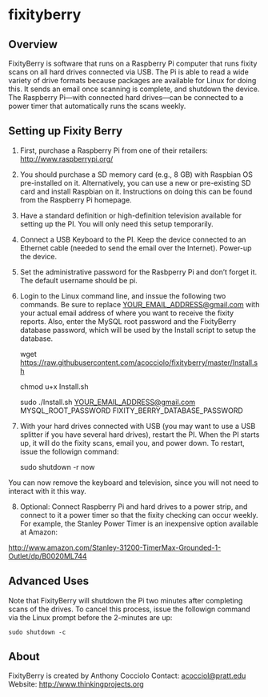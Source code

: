 fixityberry
===========


Overview
--------

FixityBerry is software that runs on a Raspberry Pi computer that runs fixity scans on all hard drives connected via USB.  The Pi is able to read a wide variety of drive formats because packages are available for Linux for doing this.  It sends an email once scanning is complete, and shutdown the device.  The Raspberry Pi—with connected hard drives—can be connected to a power timer that automatically runs the scans weekly.

Setting up Fixity Berry
-----------------------

1) First, purchase a Raspberry Pi from one of their retailers: http://www.raspberrypi.org/  

2) You should purchase a SD memory card (e.g., 8 GB) with Raspbian OS pre-installed on it.  Alternatively, you can use a new or pre-existing SD card and install Raspbian on it.  Instructions on doing this can be found from the Raspberry Pi homepage. 

3) Have a standard definition or high-definition television available for setting up the PI.  You will only need this setup temporarily.  

4) Connect a USB Keyboard to the PI.  Keep the device connected to an Ethernet cable (needed to send the email over the Internet).  Power-up the device.

5) Set the administrative password for the Rasbperry Pi and don’t forget it.  The default username should be pi.

6) Login to the Linux command line, and inssue the following two commands.  Be sure to replace YOUR_EMAIL_ADDRESS@gmail.com with your actual email address of where you want to receive the fixity reports.  Also, enter the MySQL root password and the FixityBerry database password, which will be used by the Install script to setup the database.

    wget https://raw.githubusercontent.com/acocciolo/fixityberry/master/Install.sh
    
    chmod u+x Install.sh

    sudo ./Install.sh YOUR_EMAIL_ADDRESS@gmail.com MYSQL_ROOT_PASSWORD FIXITY_BERRY_DATABASE_PASSWORD
    
    
7) With your hard drives connected with USB (you may want to use a USB splitter if you have several hard drives), restart the PI.  When the PI starts up, it will do the fixity scans, email you, and power down.  To restart, issue the followign command:

    sudo shutdown -r now
    
You can now remove the keyboard and television, since you will not need to interact with it this way.

8) Optional: Connect Raspberry Pi and hard drives to a power strip, and connect to it a power timer so that the fixity checking can occur weekly.  For example, the Stanley Power Timer is an inexpensive option available at Amazon: 

http://www.amazon.com/Stanley-31200-TimerMax-Grounded-1-Outlet/dp/B0020ML744


Advanced Uses
-------------

Note that FixityBerry will shutdown the Pi two minutes after completing scans of the drives.  To cancel this process, issue the followign command via the Linux prompt before the 2-minutes are up:

    sudo shutdown -c 
    
About
-----
FixityBerry is created by Anthony Cocciolo 
Contact: acocciol@pratt.edu 
Website: http://www.thinkingprojects.org
